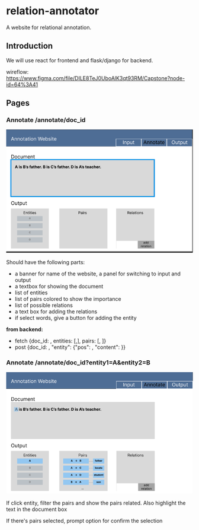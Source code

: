 # relation-annotator

A website for relational annotation.

## Introduction

We will use react for frontend and flask/django for backend.

wireflow: https://www.figma.com/file/DILE8TeJ0UboAlK3qt93RM/Capstone?node-id=64%3A41

## Pages

### Annotate /annotate/doc_id

![](imgs/annotate.png)

Should have the following parts:
* a banner for name of the website, a panel for switching to input and output  
* a textbox for showing the document  
* list of entities  
* list of pairs colored to show the importance  
* list of possible relations  
* a text box for adding the relations 
* if select words, give a button for adding the entity   

**from backend:**  
* fetch {doc_id: , entities: \[,\], pairs: \[, \]}  
* post {doc_id: , "entity": \{"pos": , "content": \}}  


### Annotate /annotate/doc_id?entity1=A&entity2=B

![](imgs/annotate_e=A.png)

If click entity, filter the pairs and show the pairs related. Also highlight the text in the document box

If there's pairs selected, prompt option for confirm the selection


